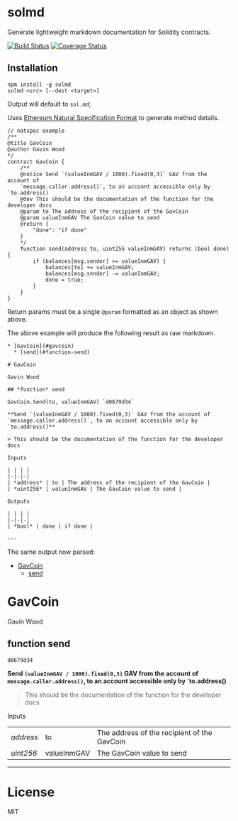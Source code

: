 # solmd

Generate lightweight markdown documentation for Solidity contracts.

[![Build Status](https://travis-ci.org/dpilch/solmd.svg?branch=master)](https://travis-ci.org/dpilch/solmd)
[![Coverage Status](https://coveralls.io/repos/github/dpilch/solmd/badge.svg)](https://coveralls.io/github/dpilch/solmd)

## Installation

```
npm install -g solmd
solmd <src> [--dest <target>]
```

Output will default to `sol.md`;

Uses [Ethereum Natural Specification Format](https://github.com/ethereum/wiki/wiki/Ethereum-Natural-Specification-Format) to generate method details.

```
// natspec example
/**
@title GavCoin
@author Gavin Wood
*/
contract GavCoin {
    /**
    @notice Send `(valueInmGAV / 1000).fixed(0,3)` GAV from the account of
    `message.caller.address()`, to an account accessible only by `to.address()
    @dev This should be the documentation of the function for the developer docs
    @param to The address of the recipient of the GavCoin
    @param valueInmGAV The GavCoin value to send
    @return {
        "done": "if done"
    }
    */
    function send(address to, uint256 valueInmGAV) returns (bool done) {
        if (balances[msg.sender] >= valueInmGAV) {
            balances[to] += valueInmGAV;
            balances[msg.sender] -= valueInmGAV;
            done = true;
        }
    }
}
```

Return params must be a single `@param` formatted as an object as shown above.

The above example will produce the following result as raw markdown.

```
* [GavCoin](#gavcoin)
  * [send](#function-send)

# GavCoin

Gavin Wood

## *function* send

GavCoin.Send(to, valueInmGAV) `d0679d34`

**Send `(valueInmGAV / 1000).fixed(0,3)` GAV from the account of `message.caller.address()`, to an account accessible only by `to.address()**

> This should be the documentation of the function for the developer docs

Inputs

| | | |
|-|-|-|
| *address* | to | The address of the recipient of the GavCoin |
| *uint256* | valueInmGAV | The GavCoin value to send |

Outputs

| | | |
|-|-|-|
| *bool* | done | if done |

---
```

The same output now parsed:

* [GavCoin](#gavcoin)
  * [send](#function-send)

# GavCoin

Gavin Wood

## function send

`d0679d34`

**Send `(valueInmGAV / 1000).fixed(0,3)` GAV from the account of `message.caller.address()`, to an account accessible only by `to.address()**

> This should be the documentation of the function for the developer docs

Inputs

| | | |
|-|-|-|
| *address* | to | The address of the recipient of the GavCoin |
| *uint256* | valueInmGAV | The GavCoin value to send |

---

# License

MIT
